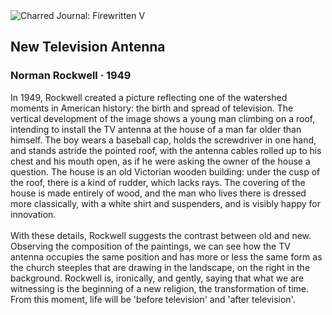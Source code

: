 <div class="artwork-of-the-day">
  <div class="container">
    <div class="img-wrapper">
      <img
        src="https://uploads5.wikiart.org/images/norman-rockwell/new-television-antenna-1949.jpg!Large.jpg"
        alt="Charred Journal: Firewritten V" />
    </div>
    <div class="artwork-detail">
      <div class="artwork-origin"> 
        <h2 class="artwork-name">New Television Antenna</h2>
        <h3 class="artist">
          Norman Rockwell
                    ·  1949
        </h3>
      </div>
      <p class="description">
        <span class="artwork-description-text ng-binding" ng-bind-html="viewModel.ArtworkOfTheDay.Description | unsafe">In 1949, Rockwell created a picture reflecting one of the watershed moments in American history: the birth and spread of television. The vertical development of the image shows a young man climbing on a roof, intending to install the TV antenna at the house of a man far older than himself. The boy wears a baseball cap, holds the screwdriver in one hand, and stands astride the pointed roof, with the antenna cables rolled up to his chest and his mouth open, as if he were asking the owner of the house a question. The house is an old Victorian wooden building: under the cusp of the roof, there is a kind of rudder, which lacks rays. The covering of the house is made entirely of wood, and the man who lives there is dressed more classically, with a white shirt and suspenders, and is visibly happy for innovation.<br><br>With these details, Rockwell suggests the contrast between old and new. Observing the composition of the paintings, we can see how the TV antenna occupies the same position and has more or less the same form as the church steeples that are drawing in the landscape, on the right in the background. Rockwell is, ironically, and gently, saying that what we are witnessing is the beginning of a new religion, the transformation of time. From this moment, life will be 'before television' and 'after television'.</span>
                        <div class="text-shadow-container" ng-show="showShadow" style=""></div>
      </p>
    </div>
  </div>

</div>
